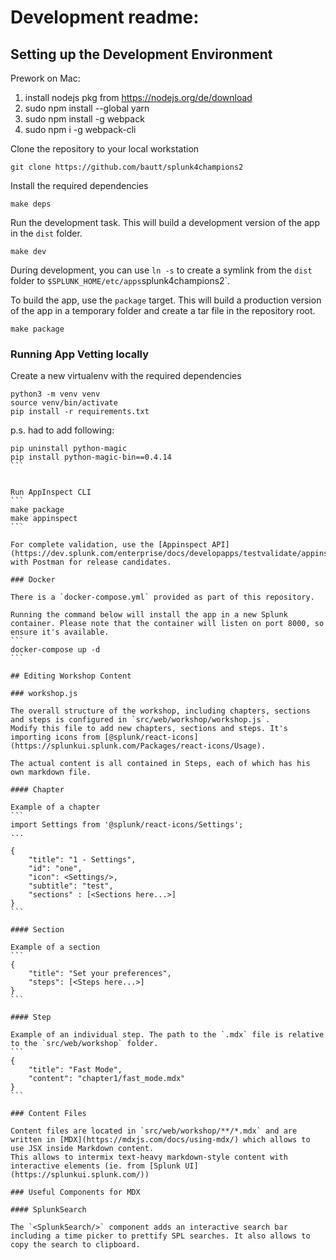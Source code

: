 # Development readme:
## Setting up the Development Environment

Prework on Mac: 
1) install nodejs pkg from https://nodejs.org/de/download 
2) sudo npm install --global yarn
3) sudo npm install -g webpack
4) sudo  npm i -g webpack-cli


Clone the repository to your local workstation
```
git clone https://github.com/bautt/splunk4champions2
```

Install the required dependencies
```
make deps
```

Run the development task. This will build a development version of the app in the `dist` folder.
```
make dev
```

During development, you can use `ln -s` to create a symlink from the `dist` folder to `$SPLUNK_HOME/etc/apps`splunk4champions2`.

To build the app, use the `package` target. This will build a production version of the app in a temporary folder and create a tar file in the repository root.
```
make package
```

### Running App Vetting locally

Create a new virtualenv with the required dependencies
```
python3 -m venv venv
source venv/bin/activate
pip install -r requirements.txt
```
p.s. had to add following:
````
pip uninstall python-magic
pip install python-magic-bin==0.4.14
```


Run AppInspect CLI
```
make package
make appinspect
```

For complete validation, use the [Appinspect API](https://dev.splunk.com/enterprise/docs/developapps/testvalidate/appinspect/useappinspectapi/) with Postman for release candidates.

### Docker

There is a `docker-compose.yml` provided as part of this repository.

Running the command below will install the app in a new Splunk container. Please note that the container will listen on port 8000, so ensure it's available.
```
docker-compose up -d
```

## Editing Workshop Content

### workshop.js

The overall structure of the workshop, including chapters, sections and steps is configured in `src/web/workshop/workshop.js`.
Modify this file to add new chapters, sections and steps. It's importing icons from [@splunk/react-icons](https://splunkui.splunk.com/Packages/react-icons/Usage).

The actual content is all contained in Steps, each of which has his own markdown file.

#### Chapter

Example of a chapter
```
import Settings from '@splunk/react-icons/Settings';
...

{
    "title": "1 - Settings",
    "id": "one",
    "icon": <Settings/>,
    "subtitle": "test",
    "sections" : [<Sections here...>]
}
```

#### Section

Example of a section
```
{
    "title": "Set your preferences",
    "steps": [<Steps here...>]
}
```

#### Step

Example of an individual step. The path to the `.mdx` file is relative to the `src/web/workshop` folder.
```
{
    "title": "Fast Mode",
    "content": "chapter1/fast_mode.mdx"
}
```

### Content Files

Content files are located in `src/web/workshop/**/*.mdx` and are written in [MDX](https://mdxjs.com/docs/using-mdx/) which allows to use JSX inside Markdown content.
This allows to intermix text-heavy markdown-style content with interactive elements (ie. from [Splunk UI](https://splunkui.splunk.com/))

### Useful Components for MDX

#### SplunkSearch

The `<SplunkSearch/>` component adds an interactive search bar including a time picker to prettify SPL searches. It also allows to copy the search to clipboard. 
